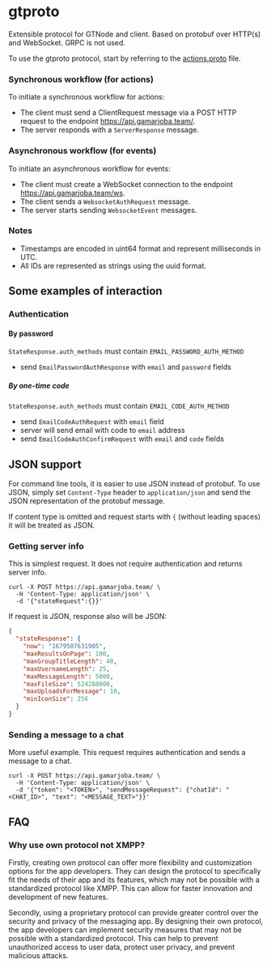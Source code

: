 # gtproto

Extensible protocol for GTNode and client. Based on protobuf over HTTP(s) and WebSocket. GRPC is not used.

To use the gtproto protocol, start by referring to the [actions.proto](https://github.com/gamarjoba-team/gtproto/blob/main/actions.proto) file.

### Synchronous workflow (for actions)
To initiate a synchronous workflow for actions:

 - The client must send a ClientRequest message via a POST HTTP request to the endpoint https://api.gamarjoba.team/.
 - The server responds with a `ServerResponse` message.

### Asynchronous workflow (for events)
To initiate an asynchronous workflow for events:
- The client must create a WebSocket connection to the endpoint https://api.gamarjoba.team/ws.
- The client sends a `WebsocketAuthRequest` message.
- The server starts sending `WebsocketEvent` messages.

### Notes
 - Timestamps are encoded in uint64 format and represent milliseconds in UTC.
 - All IDs are represented as strings using the uuid format.

## Some examples of interaction

### Authentication

#### By password
`StateResponse.auth_methods` must contain `EMAIL_PASSWORD_AUTH_METHOD`
 
 - send `EmailPasswordAuthResponse` with `email` and `password` fields

##### By one-time code
`StateResponse.auth_methods` must contain `EMAIL_CODE_AUTH_METHOD`

 - send `EmailCodeAuthRequest` with `email` field
 - server will send email with code to `email` address
 - send `EmailCodeAuthConfirmRequest` with `email` and `code` fields

## JSON support
For command line tools, it is easier to use JSON instead of protobuf. To use JSON, simply set `Content-Type` 
header to `application/json` and send the JSON representation of the protobuf message. 

If content type is omitted and request starts with `{` (without leading spaces) it will be treated as JSON.

### Getting server info
This is simplest request. It does not require authentication and returns server info.

```shell
curl -X POST https://api.gamarjoba.team/ \
  -H 'Content-Type: application/json' \
  -d '{"stateRequest":{}}'
```

If request is JSON, response also will be JSON:
```json
{
  "stateResponse": {
    "now": "1679507631905",
    "maxResultsOnPage": 100,
    "maxGroupTitleLength": 40,
    "maxUsernameLength": 25,
    "maxMessageLength": 5000,
    "maxFileSize": 524288000,
    "maxUploadsForMessage": 10,
    "minIconSize": 256
  }
}
```

### Sending a message to a chat

More useful example. This request requires authentication and sends a message to a chat.

```shell
curl -X POST https://api.gamarjoba.team/ \
  -H 'Content-Type: application/json' \
  -d '{"token": "<TOKEN>", "sendMessageRequest": {"chatId": "<CHAT_ID>", "text": "<MESSAGE_TEXT>"}}'
```

## FAQ

### Why use own protocol not XMPP?
Firstly, creating own protocol can offer more flexibility and customization options for the app developers. They can design the protocol to specifically fit the needs of their app and its features, which may not be possible with a standardized protocol like XMPP. This can allow for faster innovation and development of new features.

Secondly, using a proprietary protocol can provide greater control over the security and privacy of the messaging app. By designing their own protocol, the app developers can implement security measures that may not be possible with a standardized protocol. This can help to prevent unauthorized access to user data, protect user privacy, and prevent malicious attacks.
